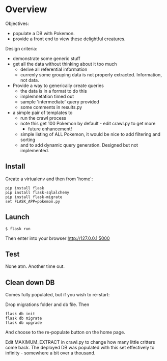 # Overview

Objectives:
- populate a DB with Pokemon.
- provide a front end to view these delightful creatures.

Design criteria:
- demonstrate some generic stuff
- get all the data without thinking about it too much
	- derive all referential information
	- currenly some grouping data is not properly extracted.  Information, not data.
- Provide a way to generically create queries
	- the data is in a format to do this
	- implemnetation timed out
	- sample 'intermediate' query provided
	- some comments in results.py
- a simple pair of templates to
	- run the crawl process
	- note this get 100 Pokemon by default - edit crawl.py to get more
		- future enhancement!
	- simple listing of ALL Pokemon, it would be nice to add filtering and sorting
	- and to add dynamic query generation.  Designed but not implemented.

## Install

Create a virtualenv and then from 'home':

```
pip install flask
pip install flask-sqlalchemy
pip install flask-migrate
set FLASK_APP=pokemon.py
```

## Launch

```
$ flask run
```

Then enter into your browser http://127.0.0.1:5000

## Test

None atm.  Another time out.

## Clean down DB

Comes fully populated, but if you wish to re-start:

Drop migrations folder and db file.
Then
```
flask db init
flask db migrate
flask db upgrade
```

And choose to the re-populate button on the home page.

Edit MAXIMUM_EXTRACT in crawl.py to change how many little critters come back.
The deployed DB was populated with this set effectively to infinity - somewhere a bit over a thousand. 